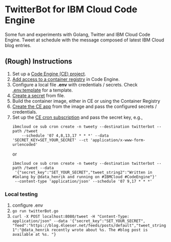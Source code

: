 # TwitterBot for IBM Cloud Code Engine
Some fun and experiments with Golang, Twitter and IBM Cloud Code Engine. Tweet at schedule with the message composed of latest IBM Cloud blog entries.


## (Rough) Instructions

1. Set up a [Code Engine (CE) project](https://cloud.ibm.com/docs/codeengine?topic=codeengine-manage-project).
2. [Add access to a container registry](https://cloud.ibm.com/docs/codeengine?topic=codeengine-add-registry) in Code Engine.
3. Configure a local file **.env** with credentials / secrets. Check [.env.template](.env.template) for a template.
4. [Create a secret](https://cloud.ibm.com/docs/codeengine?topic=codeengine-configmap-secret#secret-create) from file.
5. Build the container image, either in CE or using the Container Registry
6. [Create the CE app](https://cloud.ibm.com/docs/codeengine?topic=codeengine-cli#cli-application-create) from the image and pass the configured secrets / credentials.
7. Set up the [CE cron subscription](https://cloud.ibm.com/docs/codeengine?topic=codeengine-subscribe-cron-tutorial) and pass the secret key, e.g., 
   ```
   ibmcloud ce sub cron create -n tweety --destination twitterbot --path /tweet
       --schedule '07 4,8,13,17 * * *' --data 'SECRET_KEY=SET_YOUR_SECRET' --ct 'application/x-www-form-urlencoded'
   ```
   or
   ```
   ibmcloud ce sub cron create -n tweety --destination twitterbot --path /tweet --data
    '{"secret_key":"SET_YOUR_SECRET","tweet_string2":"Written in #Golang by @data_henrik and running on #IBMCloud #CodeEngine"}' 
    --content-type 'application/json' --schedule '07 9,17 * * *'
   ```

### Local testing
1. configure .env
2. `go run twitterBot.go`
3. `curl -X POST localhost:8080/tweet -H "Content-Type: application/json" --data '{"secret_key":"SET_YOUR_SECRET", "feed":"https://blog.4loeser.net/feeds/posts/default","tweet_string1":"@data_henrik recently wrote about %s. The #blog post is available at %s. "}`
